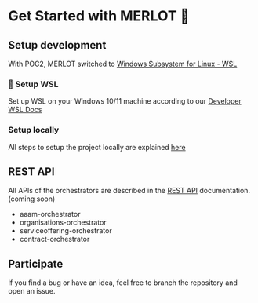 # Get Started with MERLOT 🍇

## Setup development 

With POC2, MERLOT switched to [Windows Subsystem for Linux - WSL](https://learn.microsoft.com/en-us/windows/wsl/)

### 🐧 Setup WSL 

Set up WSL on your Windows 10/11 machine according to our [Developer WSL Docs](Docs/WSL.md)

### Setup locally
All steps to setup the project locally are explained [here](Docs/SetupLocal.md)

## REST API
All APIs of the orchestrators are described in the [REST API](Docs/API/RestAPI.md) documentation. (coming soon)

 * aaam-orchestrator
 * organisations-orchestrator
 * serviceoffering-orchestrator
 * contract-orchestrator

## Participate
If you find a bug or have an idea, feel free to branch the repository and open an issue. 
